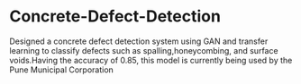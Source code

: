 # Concrete-Defect-Detection
Designed a concrete defect detection system using GAN and transfer learning to classify defects such as
spalling,honeycombing, and surface voids.Having the accuracy of 0.85, this model is currently being used
by the Pune Municipal Corporation
